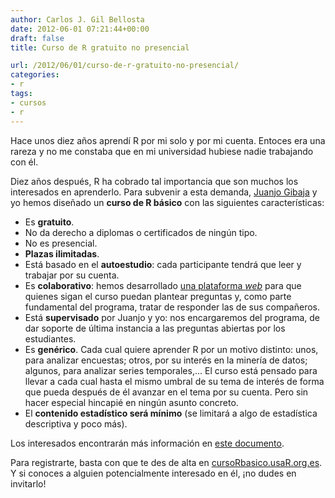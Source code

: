 ```yaml
---
author: Carlos J. Gil Bellosta
date: 2012-06-01 07:21:44+00:00
draft: false
title: Curso de R gratuito no presencial

url: /2012/06/01/curso-de-r-gratuito-no-presencial/
categories:
- r
tags:
- cursos
- r
---
```


Hace unos diez años aprendí R por mi solo y por mi cuenta. Entoces era una rareza y no me constaba que en mi universidad hubiese nadie trabajando con él.

Diez años después, R ha cobrado tal importancia que son muchos los interesados en aprenderlo. Para subvenir a esta demanda, [Juanjo Gibaja](http://jjgibaja.net/) y yo hemos diseñado un **curso de R básico** con las siguientes características:

* Es **gratuito**.
* No da derecho a diplomas o certificados de ningún tipo.
* No es presencial.
* **Plazas ilimitadas**.
* Está basado en el **autoestudio**: cada participante tendrá que leer y trabajar por su cuenta.
* Es **colaborativo**: hemos desarrollado [una plataforma _web_](http://cursorbasico.usar.org.es/) para que quienes sigan el curso puedan plantear preguntas y, como parte fundamental del programa, tratar de responder las de sus compañeros.
* Está **supervisado** por Juanjo y yo: nos encargaremos del programa, de dar soporte de última instancia a las preguntas abiertas por los estudiantes.
* Es **genérico**. Cada cual quiere aprender R por un motivo distinto: unos, para analizar encuestas; otros, por su interés en la minería de datos; algunos, para analizar series temporales,... El curso está pensado para llevar a cada cual hasta el mismo umbral de su tema de interés de forma que pueda después de él avanzar en el tema por su cuenta. Pero sin hacer especial hincapié en ningún asunto concreto.
* El **contenido estadístico será mínimo** (se limitará a algo de estadística descriptiva y poco más).

Los interesados encontrarán más información en [este documento](https://docs.google.com/a/bbva.com/document/d/1svL_7GPS7-SHKy-w4WhFhocZW49hJ5Yf2X_FWTSChzU/edit?pli=1).

Para registrarte, basta con que te des de alta en [cursoRbasico.usaR.org.es](http://cursorbasico.usar.org.es/). Y si conoces a alguien potencialmente interesado en él, ¡no dudes en invitarlo!
